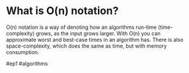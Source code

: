# What is O(n) notation? 
O(n) notation is a way of denoting how an algorithms run-time (time-complexity) grows, as the input grows larger.
With O(n) you can approximate worst and best-case times in an algorithm has.
There is also space-complexity, which does the same as time, but with memory consumption.

#ep1 #algorithms